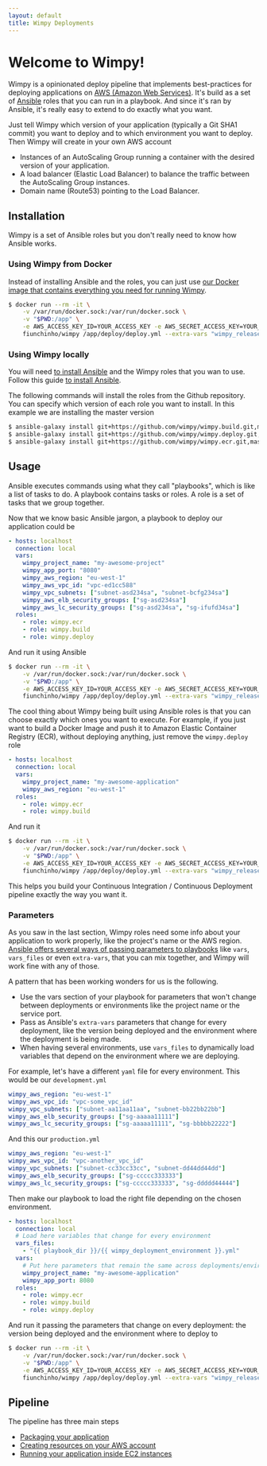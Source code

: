 ```yaml
---
layout: default
title: Wimpy Deployments
---
```


# Welcome to Wimpy!
Wimpy is a opinionated deploy pipeline that implements best-practices for deploying applications on [AWS (Amazon Web Services)](https://aws.amazon.com/).
It's build as a set of [Ansible](https://www.ansible.com/) roles that you can run in a playbook. And since it's ran by Ansible, it's really easy to extend to do exactly what you want.

Just tell Wimpy which version of your application (typically a Git SHA1 commit) you want to deploy and to which environment you want to deploy.
Then Wimpy will create in your own AWS account 
- Instances of an AutoScaling Group running a container with the desired version of your application.
- A load balancer (Elastic Load Balancer) to balance the traffic between the AutoScaling Group instances.
- Domain name (Route53) pointing to the Load Balancer.

## Installation
Wimpy is a set of Ansible roles but you don't really need to know how Ansible works.

### Using Wimpy from Docker
Instead of installing Ansible and the roles, you can just use [our Docker image that contains everything you need for running Wimpy](https://github.com/wimpy/docker).

```bash
$ docker run --rm -it \
    -v /var/run/docker.sock:/var/run/docker.sock \
    -v "$PWD:/app" \
    -e AWS_ACCESS_KEY_ID=YOUR_ACCESS_KEY -e AWS_SECRET_ACCESS_KEY=YOUR_SECRET_KEY \
    fiunchinho/wimpy /app/deploy/deploy.yml --extra-vars "wimpy_release_version=v1.2.3 wimpy_deployment_environment=production"
```

### Using Wimpy locally
You will need [to install Ansible](https://docs.ansible.com/ansible/intro_installation.html) and the Wimpy roles that you wan to use.
Follow this guide [to install Ansible](https://docs.ansible.com/ansible/intro_installation.html).

The following commands will install the roles from the Github repository. You can specify which version of each role you want to install. In this example we are installing the master version

```bash
$ ansible-galaxy install git+https://github.com/wimpy/wimpy.build.git,master
$ ansible-galaxy install git+https://github.com/wimpy/wimpy.deploy.git,master
$ ansible-galaxy install git+https://github.com/wimpy/wimpy.ecr.git,master
```

## Usage
Ansible executes commands using what they call "playbooks", which is like a list of tasks to do.
A playbook contains tasks or roles.
A role is a set of tasks that we group together.

Now that we know basic Ansible jargon, a playbook to deploy our application could be
```yaml
- hosts: localhost
  connection: local
  vars:
    wimpy_project_name: "my-awesome-project"
    wimpy_app_port: "8080"
    wimpy_aws_region: "eu-west-1"
    wimpy_aws_vpc_id: "vpc-ed1cc588"
    wimpy_vpc_subnets: ["subnet-asd234sa", "subnet-bcfg234sa"]
    wimpy_aws_elb_security_groups: ["sg-asd234sa"]
    wimpy_aws_lc_security_groups: ["sg-asd234sa", "sg-ifufd34sa"]
  roles:
    - role: wimpy.ecr
    - role: wimpy.build
    - role: wimpy.deploy

```

And run it using Ansible

```bash
$ docker run --rm -it \
    -v /var/run/docker.sock:/var/run/docker.sock \
    -v "$PWD:/app" \
    -e AWS_ACCESS_KEY_ID=YOUR_ACCESS_KEY -e AWS_SECRET_ACCESS_KEY=YOUR_SECRET_KEY \
    fiunchinho/wimpy /app/deploy/deploy.yml --extra-vars "wimpy_release_version=v1.2.3 wimpy_deployment_environment=production"
```

The cool thing about Wimpy being built using Ansible roles is that you can choose exactly which ones you want to execute.
For example, if you just want to build a Docker Image and push it to Amazon Elastic Container Registry (ECR), without deploying anything, just remove the `wimpy.deploy` role

```yaml
- hosts: localhost
  connection: local
  vars:
    wimpy_project_name: "my-awesome-application"
    wimpy_aws_region: "eu-west-1"
  roles:
    - role: wimpy.ecr
    - role: wimpy.build

```

And run it

```bash
$ docker run --rm -it \
    -v /var/run/docker.sock:/var/run/docker.sock \
    -v "$PWD:/app" \
    -e AWS_ACCESS_KEY_ID=YOUR_ACCESS_KEY -e AWS_SECRET_ACCESS_KEY=YOUR_SECRET_KEY \
    fiunchinho/wimpy /app/deploy/deploy.yml --extra-vars "wimpy_release_version=v1.2.3"
```

This helps you build your Continuous Integration / Continuous Deployment pipeline exactly the way you want it.

### Parameters
As you saw in the last section, Wimpy roles need some info about your application to work properly, like the project's name or the AWS region.
[Ansible offers several ways of passing parameters to playbooks](https://docs.ansible.com/ansible/playbooks_variables.html) like `vars`, `vars_files` or even `extra-vars`, that you can mix together, and Wimpy will work fine with any of those.

A pattern that has been working wonders for us is the following.
- Use the vars section of your playbook for parameters that won't change between deployments or environments like the project name or the service port.
- Pass as Ansible's `extra-vars` parameters that change for every deployment, like the version being deployed and the environment where the deployment is being made.
- When having several environments, use `vars_files` to dynamically load variables that depend on the environment where we are deploying.

For example, let's have a different `yaml` file for every environment. This would be our `development.yml`

```yaml
wimpy_aws_region: "eu-west-1"
wimpy_aws_vpc_id: "vpc-some_vpc_id"
wimpy_vpc_subnets: ["subnet-aa11aa11aa", "subnet-bb22bb22bb"]
wimpy_aws_elb_security_groups: ["sg-aaaaa11111"]
wimpy_aws_lc_security_groups: ["sg-aaaaa11111", "sg-bbbbb22222"]
```

And this our `production.yml`

```yaml
wimpy_aws_region: "eu-west-1"
wimpy_aws_vpc_id: "vpc-another_vpc_id"
wimpy_vpc_subnets: ["subnet-cc33cc33cc", "subnet-dd44dd44dd"]
wimpy_aws_elb_security_groups: ["sg-ccccc333333"]
wimpy_aws_lc_security_groups: ["sg-ccccc333333", "sg-ddddd44444"]
```

Then make our playbook to load the right file depending on the chosen environment.

```yaml
- hosts: localhost
  connection: local
  # Load here variables that change for every environment
  vars_files:
    - "{{ playbook_dir }}/{{ wimpy_deployment_environment }}.yml"
  vars:
    # Put here parameters that remain the same across deployments/environments
    wimpy_project_name: "my-awesome-application"
    wimpy_app_port: 8080
  roles:
    - role: wimpy.ecr
    - role: wimpy.build
    - role: wimpy.deploy

```

And run it passing the parameters that change on every deployment: the version being deployed and the environment where to deploy to

```bash
$ docker run --rm -it \
    -v /var/run/docker.sock:/var/run/docker.sock \
    -v "$PWD:/app" \
    -e AWS_ACCESS_KEY_ID=YOUR_ACCESS_KEY -e AWS_SECRET_ACCESS_KEY=YOUR_SECRET_KEY \
    fiunchinho/wimpy /app/deploy/deploy.yml --extra-vars "wimpy_release_version=v1.2.3 wimpy_deployment_environment=production"
```

## Pipeline
The pipeline has three main steps
- [Packaging your application](building)
- [Creating resources on your AWS account](deploy)
- [Running your application inside EC2 instances](running)

